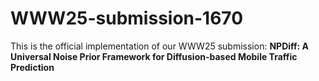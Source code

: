 # WWW25-submission-1670
This is the official implementation of our WWW25 submission: **NPDiff: A Universal Noise Prior Framework for Diffusion-based Mobile Traffic Prediction**
